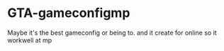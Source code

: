 # GTA-gameconfigmp
Maybe it's the best gameconfig or being to. and  it create for online so it workwell at mp

